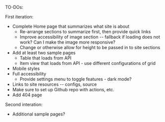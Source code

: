 TO-DOs:

First iteration:

- Complete Home page that summarizes what site is about
  - Re-arrange sections to summarize first, then provide quick links
  - Improve accessibility of image section -- fallback if loading does not work? Can I make the image more responsive?
  - Change or otherwise allow for height to be passed in to site sections
- Add at least two sample pages
  - Table that loads from API
  - Item view that loads from API - use different configurations of grid
- Mobile styles
- Full accessibility
  - Provide settings menu to toggle features - dark mode?
- Links to site resources -- configs, source
- Make sure to set up Github repo with actions, etc.
- Add 404 page

Second interation:

- Additional sample pages?
